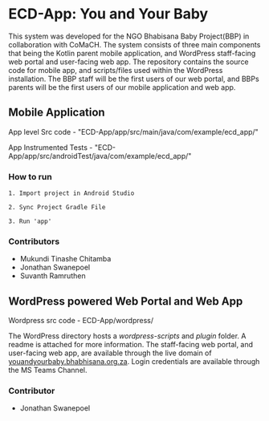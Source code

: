 # ECD-App: You and Your Baby
This system was developed for the NGO Bhabisana Baby Project(BBP) in collaboration with CoMaCH. The system consists of three main components that being the Kotlin parent mobile application, and WordPress staff-facing web portal and user-facing web app. The repository contains the source code for mobile app, and scripts/files used within the WordPress installation. The BBP staff will be the first users of our web portal, and BBPs parents will be the first users of our mobile application and web app.

## Mobile Application
App level Src code - "ECD-App/app/src/main/java/com/example/ecd_app/"

App Instrumented Tests - "ECD-App/app/src/androidTest/java/com/example/ecd_app/"

### How to run
`1. Import project in Android Studio`

`2. Sync Project Gradle File`

`3. Run 'app'`

### Contributors
- Mukundi Tinashe Chitamba
- Jonathan Swanepoel
- Suvanth Ramruthen

## WordPress powered Web Portal and Web App
Wordpress src code - ECD-App/wordpress/

The WordPress directory hosts a *wordpress-scripts* and *plugin* folder. A readme is attached for more information. 
The staff-facing web portal, and user-facing web app, are available through the live domain of [youandyourbaby.bhabhisana.org.za](youandyourbaby.bhabhisana.org.za).
Login credentials are available through the MS Teams Channel.

### Contributor
- Jonathan Swanepoel



